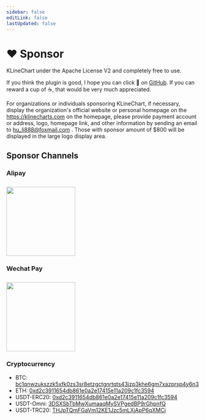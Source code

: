 ```yaml
---
sidebar: false
editLink: false
lastUpdated: false
---
```


# ❤️ Sponsor
KLineChart under the Apache License V2 and completely free to use.

If you think the plugin is good, I hope you can click 🌟 on [GitHub](https://github.com/liihuu/KLineChart). If you can reward a cup of ☕️, that would be very much appreciated.

For organizations or individuals sponsoring KLineChart, if necessary, display the organization's official website or personal homepage on the https://klinecharts.com on the homepage, please provide payment account or address, logo, homepage link, and other information by sending an email to hu_li888@foxmail.com . Those with sponsor amount of $800 will be displayed in the large logo display area.

## Sponsor Channels
### Alipay
<img style="width:180px;margin-top:10px" src="/images/alipay_qr_code.png"/>

### Wechat Pay
<img style="width:180px;margin-top:10px" src="/images/wechat_pay_qr_code.png"/>

<!-- ## PayPal

- [paypal](https://paypal.me/liihuu) -->

### Cryptocurrency

- BTC: [bc1qnwzukszzk5xfk0zs3sr8etzgctgnrtqts43jzp3khe6gm7xazprsp4y6n3]()
- ETH: [0xd2c3911654db861e0a2e17415e11a209c1fc3594]()
- USDT-ERC20: [0xd2c3911654db861e0a2e17415e11a209c1fc3594]()
- USDT-Omni: [3DSXSbTbMwXumaaqMySVPgedBP9rGhpnfQ]()
- USDT-TRC20: [THJpTQmFGaVm12KE1Jzc5mLXiApP6qXMCi]()